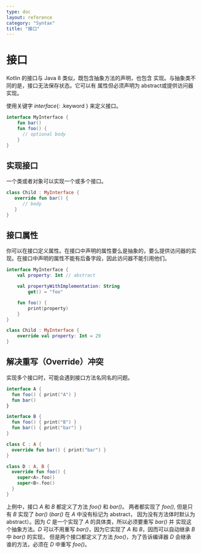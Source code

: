 ```yaml
---
type: doc
layout: reference
category: "Syntax"
title: "接口"
---
```


# 接口

Kotlin 的接口与 Java 8 类似，既包含抽象方法的声明，也包含
实现。与抽象类不同的是，接口无法保存状态。它可以有
属性但必须声明为 abstract或提供访问器实现。

使用关键字 *interface*{: .keyword } 来定义接口。

``` kotlin
interface MyInterface {
    fun bar()
    fun foo() {
      // optional body
    }
}
```

## 实现接口

一个类或者对象可以实现一个或多个接口。

``` kotlin
class Child : MyInterface {
   override fun bar() {
      // body
   }
}
```

## 接口属性

你可以在接口定义属性。在接口中声明的属性要么是抽象的，要么提供访问器的实现。在接口中声明的属性不能有后备字段，因此访问器不能引用他们。

``` kotlin
interface MyInterface {
    val property: Int // abstract

    val propertyWithImplementation: String
        get() = "foo"

    fun foo() {
        print(property)
    }
}

class Child : MyInterface {
    override val property: Int = 29
}
```

## 解决重写（Override）冲突

实现多个接口时，可能会遇到接口方法名同名的问题。

``` kotlin
interface A {
  fun foo() { print("A") }
  fun bar()
}

interface B {
  fun foo() { print("B") }
  fun bar() { print("bar") }
}

class C : A {
  override fun bar() { print("bar") }
}

class D : A, B {
  override fun foo() {
    super<A>.foo()
    super<B>.foo()
  }
}
```

上例中，接口 *A* 和 *B* 都定义了方法 *foo()* 和 *bar()*。 两者都实现了 *foo()*, 但是只有 *B* 实现了 *bar()* (*bar()* 在 *A* 中没有标记为 abstract，
因为没有方法体时默认为 abstract）。因为 *C* 是一个实现了 *A* 的具体类，所以必须要重写 *bar()* 并
实现这个抽象方法。*D* 可以不用重写 *bar()*，因为它实现了 *A* 和 *B*，因而可以自动继承 *B* 中 *bar()* 的实现，
但是两个接口都定义了方法 *foo()*，为了告诉编译器 *D* 会继承谁的方法，必须在 *D* 中重写 *foo()*。

